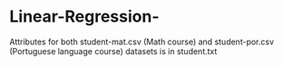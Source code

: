 # Linear-Regression-

Attributes for both student-mat.csv (Math course) and student-por.csv (Portuguese language course) datasets is in student.txt
